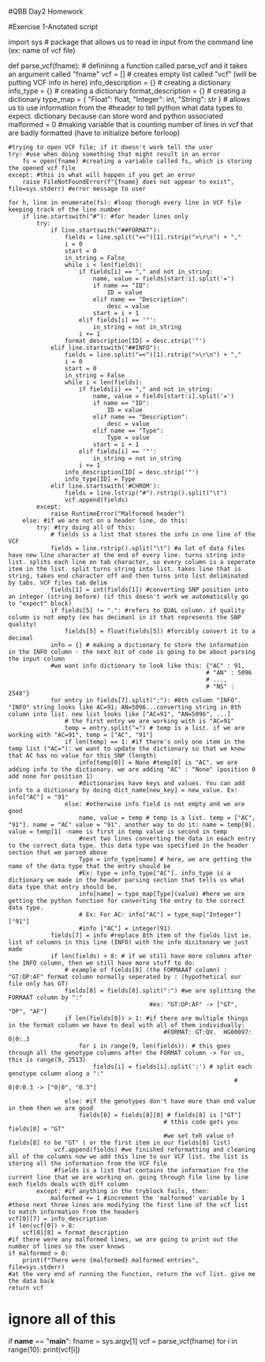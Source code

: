 #QBB Day2 Homework

#Exercise 1-Anotated script 

import sys # package that allows us to read in input from the command line (ex: name of vcf file)

def parse_vcf(fname): # defininng a function called parse_vcf and it takes an argument called "fname"
    vcf = [] # creates empty list called "vcf" (will be putting VCF info in here)
    info_description = {} # creating a dictionary 
    info_type = {} # creating a dictionary
    format_description = {} # creating a dictionary 
    type_map = {
        "Float": float,
        "Integer": int,
        "String": str
        } # allows us to use information from the #header to tell python what data types to expect. dictionary because can store word and python associated 
    malformed = 0 #making variable that is counting number of lines in vcf that are badly formatted (have to initialize before forloop)

    #trying to open VCF file; if it doesn't work tell the user
	try: #use when doing something that might result in an error
        fs = open(fname) #creating a variable called fs, which is storing the opened vcf file 
    except: #this is what will happen if you get an error
        raise FileNotFoundError(f"{fname} does not appear to exist", file=sys.stderr) #error message to user

    for h, line in enumerate(fs): #loop thorugh every line in VCF file keeping track of the line number 
        if line.startswith("#"): #for header lines only 
            try:
                if line.startswith("##FORMAT"):
                    fields = line.split("=<")[1].rstrip(">\r\n") + ","
                    i = 0
                    start = 0
                    in_string = False
                    while i < len(fields):
                        if fields[i] == "," and not in_string:
                            name, value = fields[start:i].split('=')
                            if name == "ID":
                                ID = value
                            elif name == "Description":
                                desc = value
                            start = i + 1
                        elif fields[i] == '"':
                            in_string = not in_string
                        i += 1
                    format_description[ID] = desc.strip('"')
                elif line.startswith("##INFO"):
                    fields = line.split("=<")[1].rstrip(">\r\n") + ","
                    i = 0
                    start = 0
                    in_string = False
                    while i < len(fields):
                        if fields[i] == "," and not in_string:
                            name, value = fields[start:i].split('=')
                            if name == "ID":
                                ID = value
                            elif name == "Description":
                                desc = value
                            elif name == "Type":
                                Type = value
                            start = i + 1
                        elif fields[i] == '"':
                            in_string = not in_string
                        i += 1
                    info_description[ID] = desc.strip('"')
                    info_type[ID] = Type
                elif line.startswith('#CHROM'):
                    fields = line.lstrip("#").rstrip().split("\t")
                    vcf.append(fields)
            except:
                raise RuntimeError("Malformed header")
        else: #if we are not on a header line, do this: 
            try: #try doing all of this:
                # fields is a list that stores the info in one line of the VCF
                fields = line.rstrip().split("\t") #a lot of data files have new line character at the end of every line. turns string into list. splits each line on tab character, so every column is a seperate item in the list. split turns string into list. takes line that is string, takes end character off and then turns into list deliminated by tabs. VCF files tab delim
                fields[1] = int(fields[1]) #converting SNP position into an integer (string before) (if this doesn't work we automatically go to "expect" block)
                if fields[5] != ".": #refers to QUAL column. if quality column is not empty (ex has decimanl in it that represents the SNP quality) 
                    fields[5] = float(fields[5]) #forcibly convert it to a decimal 
                info = {} # making a dictionary to store the information in the INFO column - the next bit of code is going to be about parsing the input column
                #we want info dictionary to look like this: {"AC" : 91, 
                                                            # "AN" : 5096
                                                            # ...,
                                                            # "NS" : 2548"}
                for entry in fields[7].split(";"): #8th column "INFO". "INFO" string looks like AC=91; AN=5096...converting string in 8th column into list. new list looks like ["AC=91", "AN=5096", ...] 
                    # the first entry we are working with is "AC=91"
                    temp = entry.split("=") # temp is a list. if we are working with "AC=91", temp = ["AC", "91"]
                    if len(temp) == 1: #if there's only one item in the temp list ("AC="): we want to update the dictionary so that we know that AC has no value for this SNP (length)
                        info[temp[0]] = None #temp[0] is "AC". we are adding info to the dictionary. we are adding "AC" : "None" (position 0 add none for position 1)
                        #dictionaries have keys and values. You can add info to a dictionary by doing dict_name[new_key] = new_value. Ex: info["AC"] = "91"
                    else: #otherwise info field is not empty and we are good
                        name, value = temp # temp is a list. temp = ["AC", "91"]. name = "AC" value = "91". another way to do it: name = temp[0]. value = temp[1] -name is first in temp value is second in temp
                        #next two lines converting the data in eaach entry to the correct data type. this data type was specified in the header section that we parsed above 
                        Type = info_type[name] # here, we are getting the name of the data type that the entry should be 
                        #Ex: type = info_type["AC"]. info_type is a dictionary we made in the header parsing section that tells us what data type that entry should be. 
                        info[name] = type_map[Type](value) #here we are getting the python function for converting the entry to the correct data type. 
                        # Ex: For AC: info["AC"] = type_map["Integer"]["91"]
                        #info ["AC"] = integer(91)
                fields[7] = info #replace 8th item of the fields list ie. list of columns in this line (INFO) with the info dicitonary we just made 
                if len(fields) > 8: # if we still have more columns after the INFO column, then we still have more stuff to do: 
                    # example of fields[8] (the FORMAAAT column) : "GT:DP:AF" format column normally seperated by : (hypothetical our file only has GT)
                    fields[8] = fields[8].split(":") #we are splitting the FORMAAT column by ":"
                                            #ex: "GT:DP:AF" -> ["GT", "DP", "AF"]
                    if len(fields[8]) > 1: #if there are multiple things in the format column we have to deal with all of them individually: 
                                                #FORMAT: GT:QV.  HG00097: 0|0:.3 
                        for i in range(9, len(fields)): # this goes through all the genotype columns after the FORMAT column -> for us, this is range(9, 2513)
                            fields[i] = fields[i].split(':') # split each genotype column along a ":"
                                                                    # 0|0:0.3 -> ["0|0", "0.3"]
                                                                   
                    else: #if the genotypes don't have more than ond value in them then we are good
                        fields[8] = fields[8][0] # fields[8] is ["GT"]
                                                # tthis code gets you  fields[8] = "GT"
                                                #we set teh value of fields[8] to be "GT" ( or the first item in our fields[8] list)
                 vcf.append(fields) #we finished reformatting and cleaning all of the columns now we add this line to our VCF list. the list is storing all the information from the VCF file
                 #fields is a list that contains the information fro the current line that we are working on. going through file line by line each fields deals with diff column
            except: #if anything in the tryblock fails, then: 
                malformed += 1 #increment the 'malformed' variable by 1
    #these next three lines are modifying the first line of the vcf list to match information from the headers
    vcf[0][7] = info_description 
    if len(vcf[0]) > 8:
        vcf[0][8] = format_description
    #if there were any malformed lines, we are going to print out the number of lines so the user knows
    if malformed > 0:
        print(f"There were {malformed} malformed entries", file=sys.stderr)
    #at the very end of running the function, return the vcf list. give me the data back
    return vcf

# ignore all of this 
if __name__ == "__main__":
    fname = sys.argv[1]
    vcf = parse_vcf(fname)
    for i in range(10):
        print(vcf[i])
